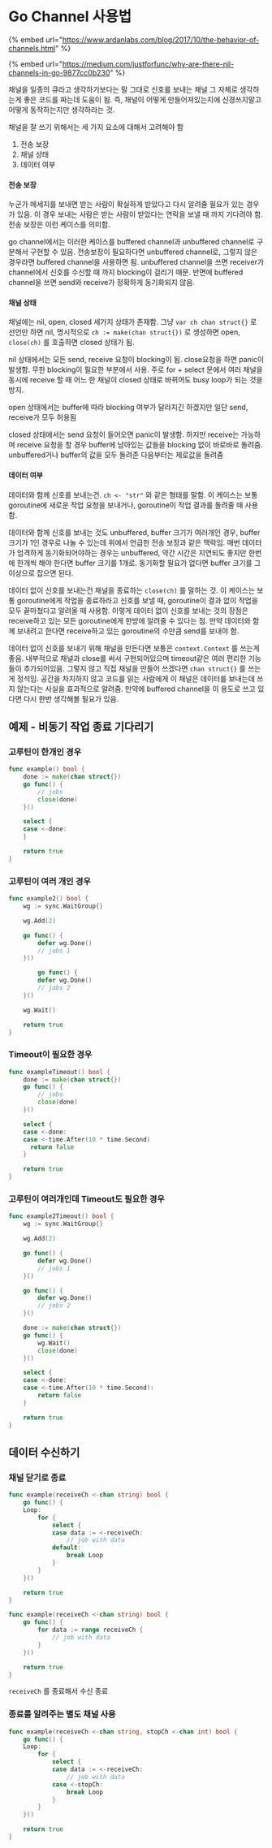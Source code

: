 # Go Channel 사용법

{% embed url="https://www.ardanlabs.com/blog/2017/10/the-behavior-of-channels.html" %}

{% embed url="https://medium.com/justforfunc/why-are-there-nil-channels-in-go-9877cc0b230" %}

채널을 일종의 큐라고 생각하기보다는 말 그대로 신호를 보내는 채널 그 자체로 생각하는게 좋은 코드를 짜는데 도움이 됨. 즉, 채널이 어떻게 만들어져있는지에 신경쓰지말고 어떻게 동작하는지만 생각하라는 것.

채널을 잘 쓰기 위해서는 세 가지 요소에 대해서 고려해야 함

1. 전송 보장
2. 채널 상태
3. 데이터 여부

#### 전송 보장

누군가 메세지를 보내면 받는 사람이 확실하게 받았다고 다시 알려줄 필요가 있는 경우가 있음. 이 경우 보내는 사람은 받는 사람이 받았다는 연락을 보낼 때 까지 기다려야 함. 전송 보장은 이런 케이스를 의미함.

 go channel에서는 이러한 케이스를 buffered channel과 unbuffered channel로 구분해서 구현할 수 있음. 전송보장이 필요하다면 unbuffered channel로, 그렇지 않은 경우라면 buffered channel을 사용하면 됨. unbuffered channel을 쓰면 receiver가 channel에서 신호를 수신할 때 까지 blocking이 걸리기 때문. 반면에 buffered channel을 쓰면 send와 receive가 정확하게 동기화되지 않음.

#### 채널 상태

채널에는 nil, open, closed 세가지 상태가 존재함. 그냥 `var ch chan struct{}` 로 선언만 하면 nil, 명시적으로 `ch := make(chan struct{})` 로 생성하면 open, `close(ch)` 를 호출하면 closed 상태가 됨.

nil 상태에서는 모든 send, receive 요청이 blocking이 됨. close요청을 하면 panic이 발생함. 무한 blocking이 필요한 부분에서 사용. 주로 for + select 문에서 여러 채널을 동시에 receive 할 때 어느 한 채널이 closed 상태로 바뀌어도 busy loop가 되는 것을 방지.

open 상태에서는 buffer에 따라 blocking 여부가 달라지긴 하겠지만 일단 send, receive가 모두 허용됨

closed 상태에서는 send 요청이 들어오면 panic이 발생함. 하지만 receive는 가능하며 receive 요청을 할 경우 buffer에 남아있는 값들을 blocking 없이 바로바로 돌려줌. unbuffered거나 buffer의 값을 모두 돌려준 다음부터는 제로값을 돌려줌

#### 데이터 여부

데이터와 함께 신호를 보내는건. `ch <- "str"` 와 같은 형태를 말함. 이 케이스는 보통 goroutine에 새로운 작업 요청을 보내거나, goroutine이 작업 결과를 돌려줄 때 사용함.

데이터와 함께 신호를 보내는 것도 unbuffered, buffer 크기가 여러개인 경우, buffer 크기가 1인 경우로 나눌 수 있는데 위에서 언급한 전송 보장과 같은 맥락임. 매번 데이터가 엄격하게 동기화되어야하는 경우는 unbuffered, 약간 시간은 지연되도 좋지만 한번에 한개씩 해야 한다면 buffer 크기를 1개로. 동기화할 필요가 없다면 buffer 크기를 그 이상으로 잡으면 된다.

데이터 없이 신호를 보내는건 채널을 종료하는 `close(ch)` 를 말하는 것. 이 케이스는 보통 goroutine에게 작업을 종료하라고 신호를 보낼 때, goroutine이 결과 없이 작업을 모두 끝마쳤다고 알려올 때 사용함. 이렇게 데이터 없이 신호를 보내는 것의 장점은 receive하고 있는 모든 goroutine에게 한방에 알려줄 수 있다는 점. 만약 데이터와 함께 보내려고 한다면 receive하고 있는 goroutine의 수만큼 send를 보내야 함.

데이터 없이 신호를 보내기 위해 채널을 만든다면 보통은 `context.Context` 를 쓰는게 좋음. 내부적으로 채널과 close를 써서 구현되어있으며 timeout같은 여러 편리한 기능들이 추가되어있음. 그렇지 않고 직접 채널을 만들어 쓰겠다면 `chan struct{}` 를 쓰는게 정석임. 공간을 차지하지 않고 코드를 읽는 사람에게 이 채널은 데이터를 보내는데 쓰지 않는다는 사실을 효과적으로 알려줌. 만약에 buffered channel을 이 용도로 쓰고 있다면 다시 한번 생각해볼 필요가 있음.

## 예제 - 비동기 작업 종료 기다리기

### 고루틴이 한개인 경우

```go
func example() bool {
    done := make(chan struct{})
    go func() {
        // jobs
        close(done)
    }()

    select {
    case <-done:
    }

    return true
}
```

### 고루틴이 여러 개인 경우

```go
func example2() bool {
    wg := sync.WaitGroup{}

    wg.Add(2)

    go func() {
        defer wg.Done()
        // jobs 1
    }()

        go func() {
        defer wg.Done()
        // jobs 2
    }()

    wg.Wait()

    return true
}
```

### Timeout이 필요한 경우

```go
func exampleTimeout() bool {
    done := make(chan struct{})
    go func() {
        // jobs
        close(done)
    }()

    select {
    case <-done:
    case <-time.After(10 * time.Second)
      return false
    }

    return true
}
```

### 고루틴이 여러개인데 Timeout도 필요한 경우

```go
func example2Timeout() bool {
    wg := sync.WaitGroup{}

    wg.Add(2)

    go func() {
        defer wg.Done()
        // jobs 1
    }()

    go func() {
        defer wg.Done()
        // jobs 2
    }()

    done := make(chan struct{})
    go func() {
        wg.Wait()
        close(done)
    }()

    select {
    case <-done:
    case <-time.After(10 * time.Second):
        return false
    }

    return true
}
```

## 데이터 수신하기

### 채널 닫기로 종료

```go
func example(receiveCh <-chan string) bool {
    go func() {
    Loop:
        for {
            select {
            case data := <-receiveCh:
                // job with data
            default:
                break Loop
            }
        }
    }()

    return true
}
```

```go
func example(receiveCh <-chan string) bool {
    go func() {
        for data := range receiveCh {
            // job with data
        }
    }()

    return true
}
```

`receiveCh` 를 종료해서 수신 종료

### 종료를 알려주는 별도 채널 사용

```go
func example(receiveCh <-chan string, stopCh <-chan int) bool {
    go func() {
    Loop:
        for {
            select {
            case data := <-receiveCh:
                // job with data
            case <-stopCh:
                break Loop
            }
        }
    }()

    return true
}
```

